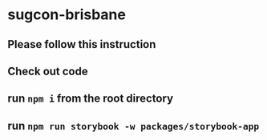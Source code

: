 # sugcon-brisbane

## Please follow this instruction
## Check out code
## run `npm i` from the root directory
## run `npm run storybook -w packages/storybook-app`
